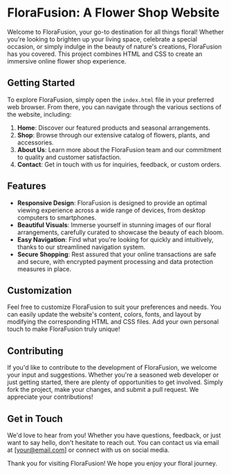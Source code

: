 # FloraFusion: A Flower Shop Website

Welcome to FloraFusion, your go-to destination for all things floral! Whether you're looking to brighten up your living space, celebrate a special occasion, or simply indulge in the beauty of nature's creations, FloraFusion has you covered. This project combines HTML and CSS to create an immersive online flower shop experience.

## Getting Started
To explore FloraFusion, simply open the `index.html` file in your preferred web browser. From there, you can navigate through the various sections of the website, including:

1. **Home**: Discover our featured products and seasonal arrangements.
2. **Shop**: Browse through our extensive catalog of flowers, plants, and accessories.
3. **About Us**: Learn more about the FloraFusion team and our commitment to quality and customer satisfaction.
4. **Contact**: Get in touch with us for inquiries, feedback, or custom orders.

## Features
- **Responsive Design**: FloraFusion is designed to provide an optimal viewing experience across a wide range of devices, from desktop computers to smartphones.
- **Beautiful Visuals**: Immerse yourself in stunning images of our floral arrangements, carefully curated to showcase the beauty of each bloom.
- **Easy Navigation**: Find what you're looking for quickly and intuitively, thanks to our streamlined navigation system.
- **Secure Shopping**: Rest assured that your online transactions are safe and secure, with encrypted payment processing and data protection measures in place.

## Customization
Feel free to customize FloraFusion to suit your preferences and needs. You can easily update the website's content, colors, fonts, and layout by modifying the corresponding HTML and CSS files. Add your own personal touch to make FloraFusion truly unique!

## Contributing
If you'd like to contribute to the development of FloraFusion, we welcome your input and suggestions. Whether you're a seasoned web developer or just getting started, there are plenty of opportunities to get involved. Simply fork the project, make your changes, and submit a pull request. We appreciate your contributions!


## Get in Touch
We'd love to hear from you! Whether you have questions, feedback, or just want to say hello, don't hesitate to reach out. You can contact us via email at [your@email.com] or connect with us on social media.

Thank you for visiting FloraFusion! We hope you enjoy your floral journey.
